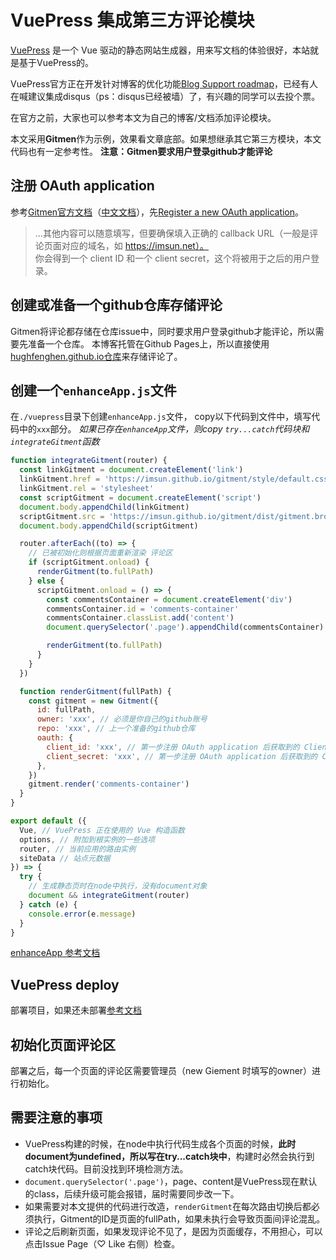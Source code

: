 # VuePress 集成第三方评论模块

[VuePress](https://vuepress.vuejs.org/) 是一个 Vue 驱动的静态网站生成器，用来写文档的体验很好，本站就是基于VuePress的。

VuePress官方正在开发针对博客的优化功能[Blog Support roadmap](https://github.com/vuejs/vuepress/issues/36)，已经有人在喊建议集成disqus（ps：disqus已经被墙）了，有兴趣的同学可以去投个票。  

在官方之前，大家也可以参考本文为自己的博客/文档添加评论模块。

本文采用**Gitmen**作为示例，效果看文章底部。如果想继承其它第三方模块，本文代码也有一定参考性。
**注意：Gitmen要求用户登录github才能评论**

## 注册 OAuth application
参考[Gitmen官方文档](https://github.com/imsun/gitment)（[中文文档](https://imsun.net/posts/gitment-introduction/)），先[Register a new OAuth application](https://github.com/settings/applications/new)。  

> ...其他内容可以随意填写，但要确保填入正确的 callback URL（一般是评论页面对应的域名，如 https://imsun.net）。  
你会得到一个 client ID 和一个 client secret，这个将被用于之后的用户登录。

## 创建或准备一个github仓库存储评论
Gitmen将评论都存储在仓库issue中，同时要求用户登录github才能评论，所以需要先准备一个仓库。
本博客托管在Github Pages上，所以直接使用[hughfenghen.github.io仓库](https://github.com/hughfenghen/hughfenghen.github.io)来存储评论了。

## 创建一个`enhanceApp.js`文件
在`./vuepress`目录下创建`enhanceApp.js`文件，
copy以下代码到文件中，填写代码中的`xxx`部分。
*如果已存在`enhanceApp`文件，则copy `try...catch`代码块和`integrateGitment`函数*

```js
function integrateGitment(router) {
  const linkGitment = document.createElement('link')
  linkGitment.href = 'https://imsun.github.io/gitment/style/default.css'
  linkGitment.rel = 'stylesheet'
  const scriptGitment = document.createElement('script')
  document.body.appendChild(linkGitment)
  scriptGitment.src = 'https://imsun.github.io/gitment/dist/gitment.browser.js'
  document.body.appendChild(scriptGitment)

  router.afterEach((to) => {
    // 已被初始化则根据页面重新渲染 评论区
    if (scriptGitment.onload) {
      renderGitment(to.fullPath)
    } else {
      scriptGitment.onload = () => {
        const commentsContainer = document.createElement('div')
        commentsContainer.id = 'comments-container'
        commentsContainer.classList.add('content')
        document.querySelector('.page').appendChild(commentsContainer)

        renderGitment(to.fullPath)
      }
    }
  })

  function renderGitment(fullPath) {
    const gitment = new Gitment({
      id: fullPath,
      owner: 'xxx', // 必须是你自己的github账号
      repo: 'xxx', // 上一个准备的github仓库
      oauth: {
        client_id: 'xxx', // 第一步注册 OAuth application 后获取到的 Client ID
        client_secret: 'xxx', // 第一步注册 OAuth application 后获取到的 Clien Secret
      },
    })
    gitment.render('comments-container')
  }
}

export default ({
  Vue, // VuePress 正在使用的 Vue 构造函数
  options, // 附加到根实例的一些选项
  router, // 当前应用的路由实例
  siteData // 站点元数据
}) => {
  try {
    // 生成静态页时在node中执行，没有document对象
    document && integrateGitment(router)
  } catch (e) {
    console.error(e.message)
  }
}
```

[enhanceApp 参考文档](https://vuepress.vuejs.org/zh/guide/basic-config.html#%E4%B8%BB%E9%A2%98%E9%85%8D%E7%BD%AE)

## VuePress deploy
部署项目，如果还未部署[参考文档](https://vuepress.vuejs.org/zh/guide/deploy.html#github-pages)

## 初始化页面评论区
部署之后，每一个页面的评论区需要管理员（new Giement 时填写的owner）进行初始化。

## 需要注意的事项
* VuePress构建的时候，在node中执行代码生成各个页面的时候，**此时document为undefined，所以写在try...catch块中**，构建时必然会执行到catch块代码。目前没找到环境检测方法。
* `document.querySelector('.page')`，page、content是VuePress现在默认的class，后续升级可能会报错，届时需要同步改一下。
* 如果需要对本文提供的代码进行改造，`renderGitment`在每次路由切换后都必须执行，Gitment的ID是页面的fullPath，如果未执行会导致页面间评论混乱。
* 评论之后刷新页面，如果发现评论不见了，是因为页面缓存，不用担心，可以点击Issue Page（♡ Like 右侧）检查。
